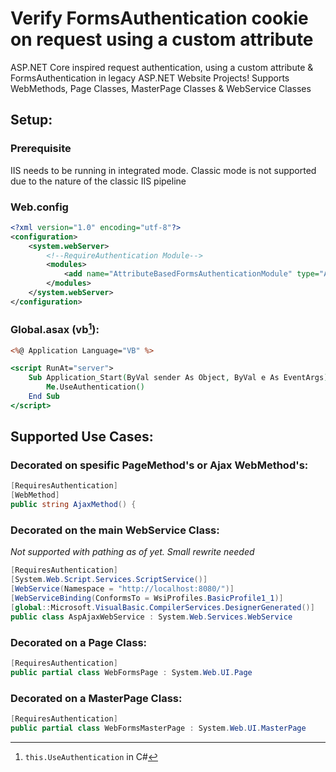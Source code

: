 # Verify FormsAuthentication cookie on request using a custom attribute

ASP.NET Core inspired request authentication, using a custom attribute & FormsAuthentication in legacy ASP.NET Website Projects!
Supports WebMethods, Page Classes, MasterPage Classes & WebService Classes

##  Setup:

### Prerequisite
IIS needs to be running in integrated mode. 
Classic mode is not supported due to the nature of the classic IIS pipeline

### Web.config
```xml
<?xml version="1.0" encoding="utf-8"?>
<configuration>
    <system.webServer>
        <!--RequireAuthentication Module-->
        <modules>
            <add name="AttributeBasedFormsAuthenticationModule" type="AttributeBasedFormsAuthenticationModule" preCondition="integratedMode" />
        </modules>
    </system.webServer>
</configuration>
```

### Global.asax (vb[^1]):
```asp
<%@ Application Language="VB" %>

<script RunAt="server">
    Sub Application_Start(ByVal sender As Object, ByVal e As EventArgs)
        Me.UseAuthentication()
    End Sub
</script>
```
[^1]: `this.UseAuthentication` in C#


## Supported Use Cases:

### Decorated on spesific PageMethod's or Ajax WebMethod's:

```csharp 
[RequiresAuthentication]
[WebMethod]
public string AjaxMethod() {
``` 
### Decorated on the main WebService Class:
_Not supported with pathing as of yet. Small rewrite needed_
```csharp 
[RequiresAuthentication]
[System.Web.Script.Services.ScriptService()]
[WebService(Namespace = "http://localhost:8080/")]
[WebServiceBinding(ConformsTo = WsiProfiles.BasicProfile1_1)]
[global::Microsoft.VisualBasic.CompilerServices.DesignerGenerated()]
public class AspAjaxWebService : System.Web.Services.WebService
```
### Decorated on a Page Class:
```csharp 
[RequiresAuthentication]
public partial class WebFormsPage : System.Web.UI.Page
```
### Decorated on a MasterPage Class:
```csharp 
[RequiresAuthentication]
public partial class WebFormsMasterPage : System.Web.UI.MasterPage
```

